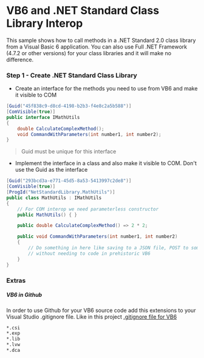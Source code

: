 # VB6 and .NET Standard Class Library Interop
This sample shows how to call methods in a .NET Standard 2.0 class library from a Visual Basic 6 application. You can also use Full .NET Framework (4.7.2 or other versions) for your class libraries and it will make no difference.

### Step 1 - Create .NET Standard Class Library

* Create an interface for the methods you need to use from VB6 and make it visible to COM

```csharp
[Guid("45f838c9-d8cd-4198-b2b3-f4e8c2a5b588")]
[ComVisible(true)]
public interface IMathUtils
{
    double CalculateComplexMethod();
    void CommandWithParameters(int number1, int number2);
}
```

> Guid must be unique for this interface

* Implement the interface in a class and also make it visible to COM. Don't use the Guid as the interface

```csharp
[Guid("293bcd3a-e771-45d5-8a53-5413997c2de8")]
[ComVisible(true)]
[ProgId("NetStandardLibrary.MathUtils")]
public class MathUtils : IMathUtils
{
    // For COM interop we need parameterless constructor
    public MathUtils() { }

    public double CalculateComplexMethod() => 2 * 2;

    public void CommandWithParameters(int number1, int number2)
    {
        // Do something in here like saving to a JSON file, POST to some REST API or anything
        // without needing to code in prehistoric VB6
    }
}
```


### Extras
##### VB6 in Github

In order to use Github for your VB6 source code add this extensions to your Visual Studio .gitignore file. Like in this project [.gitignore file for VB6](.gitignore)

```markdown
*.csi
*.exp
*.lib
*.lvw
*.dca
```
